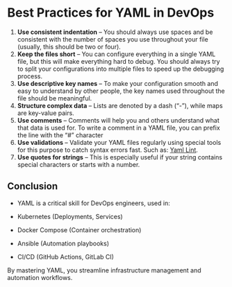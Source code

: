 # Best Practices for YAML in DevOps

1. **Use consistent indentation** – You should always use spaces and be consistent with the number of spaces you use throughout your file (usually, this should be two or four).
2. **Keep the files short** – You can configure everything in a single YAML file, but this will make everything hard to debug. You should always try to split your configurations into multiple files to speed up the debugging process.
3. **Use descriptive key names** – To make your configuration smooth and easy to understand by other people, the key names used throughout the file should be meaningful.
4. **Structure complex data** – Lists are denoted by a dash (“-”), while maps are key-value pairs.
5. **Use comments** – Comments will help you and others understand what that data is used for. To write a comment in a YAML file, you can prefix the line with the “#” character
6. **Use validations** – Validate your YAML files regularly using special tools for this purpose to catch syntax errors fast. Such as: [Yaml Lint](https://www.yamllint.com/).
7. **Use quotes for strings** – This is especially useful if your string contains special characters or starts with a number.


## Conclusion
- YAML is a critical skill for DevOps engineers, used in:

- Kubernetes (Deployments, Services)

- Docker Compose (Container orchestration)

- Ansible (Automation playbooks)

- CI/CD (GitHub Actions, GitLab CI)

By mastering YAML, you streamline infrastructure management and automation workflows.



